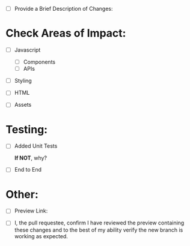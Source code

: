 - [ ] Provide a Brief Description of Changes:

# Check Areas of Impact:

- [ ] Javascript

  - [ ] Components
  - [ ] APIs
  
- [ ] Styling

- [ ] HTML

- [ ] Assets

# Testing:

- [ ] Added Unit Tests

  **If NOT**, why?
  
- [ ] End to End

# Other:

- [ ] Preview Link:

- [ ] I, the pull requestee, confirm I have reviewed the preview containing these changes and to the best of my ability verify the new branch is working as expected.
